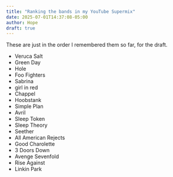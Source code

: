 ```yaml
---
title: "Ranking the bands in my YouTube Supermix"
date: 2025-07-01T14:37:08-05:00
author: Hope
draft: true
---
```


<!---
Change the title to the title you want
Change the date to the current date / time / timezone
Change draft: true to draft: false
-->
These are just in the order I remembered them so far, for the draft.
- Veruca Salt  
- Green Day  
- Hole  
- Foo Fighters  
- Sabrina  
- girl in red  
- Chappel  
- Hoobstank  
- Simple Plan  
- Avril  
- Sleep Token  
- Sleep Theory  
- Seether  
- All American Rejects  
- Good Charolette  
- 3 Doors Down  
- Avenge Sevenfold  
- Rise Against  
- Linkin Park  
